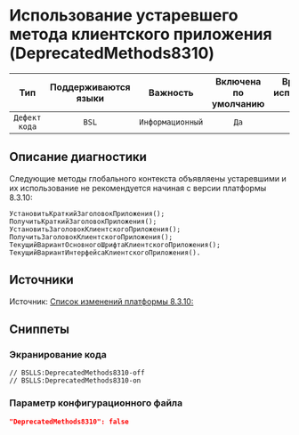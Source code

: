 # Использование устаревшего метода клиентского приложения (DeprecatedMethods8310)

|      Тип      |    Поддерживаются<br>языки    |     Важность     |    Включена<br>по умолчанию    |    Время на<br>исправление (мин)    |     Теги     |
|:-------------:|:-----------------------------:|:----------------:|:------------------------------:|:-----------------------------------:|:------------:|
| `Дефект кода` |             `BSL`             | `Информационный` |              `Да`              |                 `1`                 | `deprecated` |

<!-- Блоки выше заполняются автоматически, не трогать -->
## Описание диагностики
<!-- Описание диагностики заполняется вручную. Необходимо понятным языком описать смысл и схему работу -->
Следующие методы глобального контекста объявляены устаревшими и их использование не рекомендуется
начиная с версии платформы 8.3.10: 
```bsl
УстановитьКраткийЗаголовокПриложения();
ПолучитьКраткийЗаголовокПриложения();
УстановитьЗаголовокКлиентскогоПриложения(); 
ПолучитьЗаголовокКлиентскогоПриложения();
ТекущийВариантОсновногоШрифтаКлиентскогоПриложения(); 
ТекущийВариантИнтерфейсаКлиентскогоПриложения().
```

## Источники
<!-- Необходимо указывать ссылки на все источники, из которых почерпнута информация для создания диагностики -->

Источник: [Список изменений платформы 8.3.10:](https://dl03.1c.ru/content/Platform/8_3_10_2699/1cv8upd.htm)

## Сниппеты

<!-- Блоки ниже заполняются автоматически, не трогать -->
### Экранирование кода

```bsl
// BSLLS:DeprecatedMethods8310-off
// BSLLS:DeprecatedMethods8310-on
```

### Параметр конфигурационного файла

```json
"DeprecatedMethods8310": false
```
